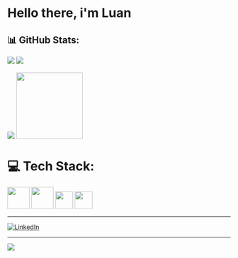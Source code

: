 # Hello there, i'm Luan
## 📊 GitHub Stats:
![](https://github-readme-stats.vercel.app/api?username=luaneufrasio&theme=vision-friendly-dark&hide_border=false&include_all_commits=false&count_private=false)
![](https://github-readme-streak-stats.herokuapp.com/?user=luaneufrasio&theme=vision-friendly-dark&hide_border=false)<br/><br/>
![](https://github-readme-stats.vercel.app/api/top-langs/?username=luaneufrasio&theme=vision-friendly-dark&hide_border=false&include_all_commits=false&count_private=false&layout=compact)
<img src="https://clubedosgeeks.com.br/wp-content/uploads/2016/01/dormrm.gif "  width="150" height="150" />
# 💻 Tech Stack:
<img src="https://cdn.jsdelivr.net/gh/devicons/devicon/icons/html5/html5-original-wordmark.svg" width="50" height="50"/> <img src="https://cdn.jsdelivr.net/gh/devicons/devicon/icons/css3/css3-original-wordmark.svg" width="50" height="50"/> <img src="https://cdn.jsdelivr.net/gh/devicons/devicon/icons/javascript/javascript-original.svg" width="40" height="40" /> <img src="https://cdn.jsdelivr.net/gh/devicons/devicon/icons/git/git-original.svg" width="40" height="40" /> 

<hr/>

[![LinkedIn](https://img.shields.io/badge/LinkedIn-%230077B5.svg?logo=linkedin&logoColor=white)](https://www.linkedin.com/in/luanlimae/) 


---
[![](https://visitcount.itsvg.in/api?id=luaneufrasio&icon=0&color=0)](https://visitcount.itsvg.in)

